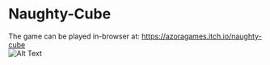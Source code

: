 # Naughty-Cube

The game can be played in-browser at: https://azoragames.itch.io/naughty-cube  
![Alt Text](https://thumbs.gfycat.com/GentleLavishDrafthorse-size_restricted.gif)
